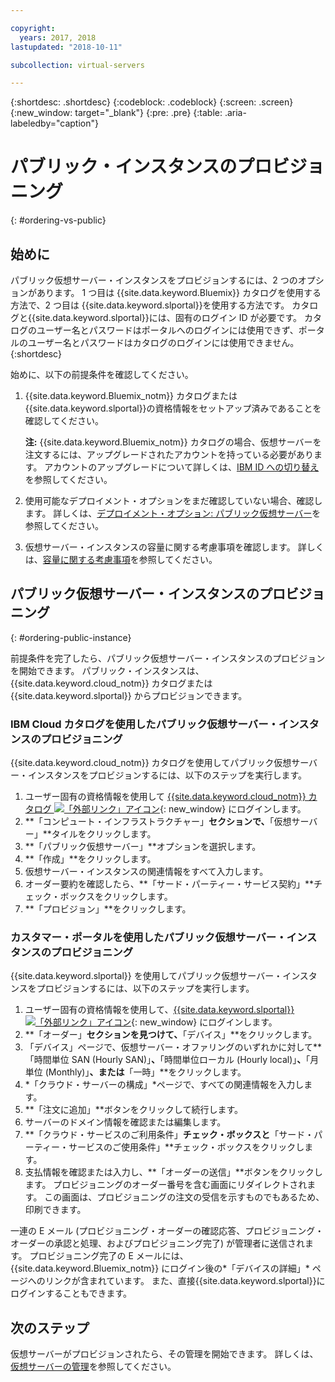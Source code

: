 ```yaml
---

copyright:
  years: 2017, 2018
lastupdated: "2018-10-11"

subcollection: virtual-servers

---
```


{:shortdesc: .shortdesc}
{:codeblock: .codeblock}
{:screen: .screen}
{:new_window: target="_blank"}
{:pre: .pre}
{:table: .aria-labeledby="caption"}

# パブリック・インスタンスのプロビジョニング
{: #ordering-vs-public}

## 始めに
パブリック仮想サーバー・インスタンスをプロビジョンするには、2 つのオプションがあります。 1 つ目は {{site.data.keyword.Bluemix}} カタログを使用する方法で、2 つ目は {{site.data.keyword.slportal}}を使用する方法です。 カタログと{{site.data.keyword.slportal}}には、固有のログイン ID が必要です。 カタログのユーザー名とパスワードはポータルへのログインには使用できず、ポータルのユーザー名とパスワードはカタログのログインには使用できません。
{:shortdesc}

始めに、以下の前提条件を確認してください。

  1. {{site.data.keyword.Bluemix_notm}} カタログまたは{{site.data.keyword.slportal}}の資格情報をセットアップ済みであることを確認してください。

     **注:** {{site.data.keyword.Bluemix_notm}} カタログの場合、仮想サーバーを注文するには、アップグレードされたアカウントを持っている必要があります。 アカウントのアップグレードについて詳しくは、[IBM ID への切り替え](/docs/account?topic=account-unifyingaccounts#unifyingaccounts)を参照してください。

  2. 使用可能なデプロイメント・オプションをまだ確認していない場合、確認します。 詳しくは、[デプロイメント・オプション: パブリック仮想サーバー](/docs/vsi?topic=virtual-servers-about-public-virtual-servers)を参照してください。

  3. 仮想サーバー・インスタンスの容量に関する考慮事項を確認します。  詳しくは、[容量に関する考慮事項](/docs/vsi?topic=virtual-servers-capacity-considerations)を参照してください。

## パブリック仮想サーバー・インスタンスのプロビジョニング
{: #ordering-public-instance}

前提条件を完了したら、パブリック仮想サーバー・インスタンスのプロビジョンを開始できます。 パブリック・インスタンスは、{{site.data.keyword.cloud_notm}} カタログまたは {{site.data.keyword.slportal}} からプロビジョンできます。

### IBM Cloud カタログを使用したパブリック仮想サーバー・インスタンスのプロビジョニング
{{site.data.keyword.cloud_notm}} カタログを使用してパブリック仮想サーバー・インスタンスをプロビジョンするには、以下のステップを実行します。

  1. ユーザー固有の資格情報を使用して [{{site.data.keyword.cloud_notm}} カタログ ![「外部リンク」アイコン](../icons/launch-glyph.svg "「外部リンク」アイコン")](https://console.bluemix.net/catalog/){: new_window} にログインします。
  2. **「コンピュート・インフラストラクチャー」**セクションで、**「仮想サーバー」**タイルをクリックします。
  3. **「パブリック仮想サーバー」**オプションを選択します。
  4. **「作成」**をクリックします。
  5. 仮想サーバー・インスタンスの関連情報をすべて入力します。
  6. オーダー要約を確認したら、**「サード・パーティー・サービス契約」**チェック・ボックスをクリックします。
  7. **「プロビジョン」**をクリックします。

### カスタマー・ポータルを使用したパブリック仮想サーバー・インスタンスのプロビジョニング
{{site.data.keyword.slportal}} を使用してパブリック仮想サーバー・インスタンスをプロビジョンするには、以下のステップを実行します。

  1. ユーザー固有の資格情報を使用して、[{{site.data.keyword.slportal}} ![「外部リンク」アイコン](../icons/launch-glyph.svg "「外部リンク」アイコン")](https://control.softlayer.com/){: new_window} にログインします。
  2. **「オーダー」**セクションを見つけて、**「デバイス」**をクリックします。
  3. 「デバイス」ページで、仮想サーバー・オファリングのいずれかに対して**「時間単位 SAN  (Hourly SAN)」**、**「時間単位ローカル (Hourly local)」**、**「月単位 (Monthly)」**、または**「一時」**をクリックします。
  4. *「クラウド・サーバーの構成」*ページで、すべての関連情報を入力します。
  5. **「注文に追加」**ボタンをクリックして続行します。
  6. サーバーのドメイン情報を確認または編集します。
  7. **「クラウド・サービスのご利用条件」**チェック・ボックスと**「サード・パーティー・サービスのご使用条件」**チェック・ボックスをクリックします。
  8. 支払情報を確認または入力し、**「オーダーの送信」**ボタンをクリックします。 プロビジョニングのオーダー番号を含む画面にリダイレクトされます。 この画面は、プロビジョニングの注文の受信を示すものでもあるため、印刷できます。

 一連の E メール (プロビジョニング・オーダーの確認応答、プロビジョニング・オーダーの承認と処理、およびプロビジョニング完了) が管理者に送信されます。 プロビジョニング完了の E メールには、{{site.data.keyword.Bluemix_notm}} にログイン後の*「デバイスの詳細」* ページへのリンクが含まれています。 また、直接{{site.data.keyword.slportal}}にログインすることもできます。

## 次のステップ
仮想サーバーがプロビジョンされたら、その管理を開始できます。 詳しくは、[仮想サーバーの管理](/docs/vsi?topic=virtual-servers-managing-virtual-servers)を参照してください。
